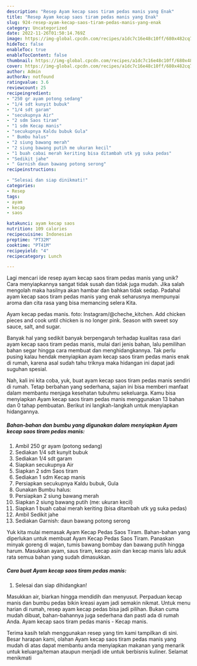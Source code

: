 ```yaml
---
description: "Resep Ayam kecap saos tiram pedas manis yang Enak"
title: "Resep Ayam kecap saos tiram pedas manis yang Enak"
slug: 924-resep-ayam-kecap-saos-tiram-pedas-manis-yang-enak
category: Uncategorized
date: 2022-11-26T01:50:14.769Z
image: https://img-global.cpcdn.com/recipes/a1dc7c16e48c10ff/680x482cq70/ayam-kecap-saos-tiram-pedas-manis-foto-resep-utama.jpg
hideToc: false
enableToc: true
enableTocContent: false
thumbnail: https://img-global.cpcdn.com/recipes/a1dc7c16e48c10ff/680x482cq70/ayam-kecap-saos-tiram-pedas-manis-foto-resep-utama.jpg
cover: https://img-global.cpcdn.com/recipes/a1dc7c16e48c10ff/680x482cq70/ayam-kecap-saos-tiram-pedas-manis-foto-resep-utama.jpg
author: Admin
authorAv: notfound
ratingvalue: 3.6
reviewcount: 25
recipeingredient:
- "250 gr ayam potong sedang"
- "1/4 sdt kunyit bubuk"
- "1/4 sdt garam"
- "secukupnya Air"
- "2 sdm Saos tiram"
- "1 sdm Kecap manis"
- "secukupnya Kaldu bubuk Gula"
- " Bumbu halus"
- "2 siung bawang merah"
- "2 siung bawang putih me ukuran kecil"
- "1 buah cabai merah keriting bisa ditambah utk yg suka pedas"
- "Sedikit jahe"
- " Garnish daun bawang potong serong"
recipeinstructions:

- "Selesai dan siap dinikmati!"
categories:
- Resep
tags:
- ayam
- kecap
- saos

katakunci: ayam kecap saos 
nutrition: 109 calories
recipecuisine: Indonesian
preptime: "PT32M"
cooktime: "PT41M"
recipeyield: "4"
recipecategory: Lunch

---
```





Lagi mencari ide resep ayam kecap saos tiram pedas manis yang unik? Cara menyiapkannya sangat tidak susah dan tidak juga mudah. Jika salah mengolah maka hasilnya akan hambar dan bahkan tidak sedap. Padahal ayam kecap saos tiram pedas manis yang enak seharusnya mempunyai aroma dan cita rasa yang bisa memancing selera Kita.





Ayam kecap pedas manis. foto: Instagram/@cheche_kitchen. Add chicken pieces and cook until chicken is no longer pink. Season with sweet soy sauce, salt, and sugar.

Banyak hal yang sedikit banyak berpengaruh terhadap kualitas rasa dari ayam kecap saos tiram pedas manis, mulai dari jenis bahan, lalu pemilihan bahan segar hingga cara membuat dan menghidangkannya. Tak perlu pusing kalau hendak menyiapkan ayam kecap saos tiram pedas manis enak di rumah, karena asal sudah tahu triknya maka hidangan ini dapat jadi suguhan spesial.






Nah, kali ini kita coba, yuk, buat ayam kecap saos tiram pedas manis sendiri di rumah. Tetap berbahan yang sederhana, sajian ini bisa memberi manfaat dalam membantu menjaga kesehatan tubuhmu sekeluarga. Kamu bisa menyiapkan Ayam kecap saos tiram pedas manis menggunakan 13 bahan dan 0 tahap pembuatan. Berikut ini langkah-langkah untuk menyiapkan hidangannya.

<!--inarticleads1-->

##### Bahan-bahan dan bumbu yang digunakan dalam menyiapkan Ayam kecap saos tiram pedas manis:

1. Ambil 250 gr ayam (potong sedang)
1. Sediakan 1/4 sdt kunyit bubuk
1. Sediakan 1/4 sdt garam
1. Siapkan secukupnya Air
1. Siapkan 2 sdm Saos tiram
1. Sediakan 1 sdm Kecap manis
1. Persiapkan secukupnya Kaldu bubuk, Gula
1. Gunakan  Bumbu halus:
1. Persiapkan 2 siung bawang merah
1. Siapkan 2 siung bawang putih (me: ukuran kecil)
1. Siapkan 1 buah cabai merah keriting (bisa ditambah utk yg suka pedas)
1. Ambil Sedikit jahe
1. Sediakan  Garnish: daun bawang potong serong


Yuk kita mulai memasak Ayam Kecap Pedas Saos Tiram. Bahan-bahan yang diperlukan untuk membuat Ayam Kecap Pedas Saos Tiram. Panaskan minyak goreng di wajan, tumis bawang bombay dan bawang putih hingga harum. Masukkan ayam, saus tiram, kecap asin dan kecap manis lalu aduk rata semua bahan yang sudah dimasukkan. 

<!--inarticleads2-->

##### Cara buat Ayam kecap saos tiram pedas manis:


1. Selesai dan siap dihidangkan!

Masukkan air, biarkan hingga mendidih dan menyusut. Perpaduan kecap manis dan bumbu pedas bikin kreasi ayam jadi semakin nikmat. Untuk menu harian di rumah, resep ayam kecap pedas bisa jadi pilihan. Bukan cuma mudah dibuat, bahan-bahannya juga sederhana dan pasti ada di rumah Anda. Ayam kecap saos tiram pedas manis - Kecap manis. 

Terima kasih telah menggunakan resep yang tim kami tampilkan di sini. Besar harapan kami, olahan Ayam kecap saos tiram pedas manis yang mudah di atas dapat membantu anda menyiapkan makanan yang menarik untuk keluarga/teman ataupun menjadi ide untuk berbisnis kuliner. Selamat menikmati
